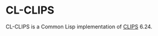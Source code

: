 # CL-CLIPS

CL-CLIPS is a Common Lisp implementation of [CLIPS](http://clipsrules.sourceforge.net/) 6.24.


